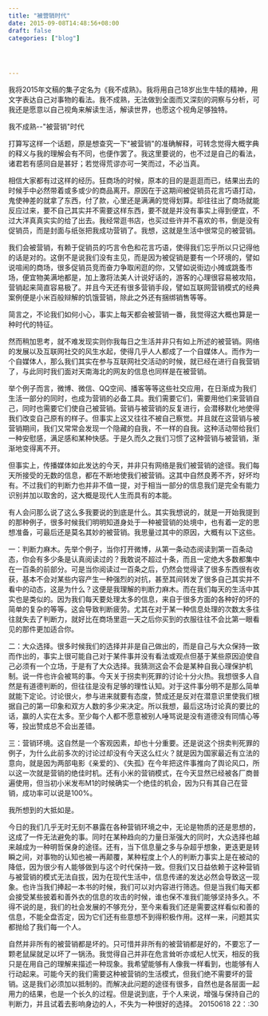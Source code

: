 ```yaml
---
title: "被营销时代"
date: 2015-09-08T14:48:56+08:00
draft: false
categories: ["blog"]




---
```


我将2015年文稿的集子定名为《我不成熟》。我将用自己18岁出生牛犊的精神，用文字表达自己对事物的看法。我不成熟，无法做到全面而又深刻的洞察与分析，可我还是愿意以自己视角来解读生活，解读世界，也愿这个视角足够独特。

<!--more-->


我不成熟--"被营销"时代

打算写这样一个话题，原是想查究一下"被营销"的准确解释，可转念觉得大概字典的释义与我的理解会有不同，也便作罢了。我这里要说的，也不过是自己的看法，诸君若有感同自是甚好；若觉得荒谬亦可一笑而过，不必当真。

相信大家都有过这样的经历。狂商场的时候，原本的目的是逛逛而已，结果出去的时候手中必然带着或多或少的商品离开。原因在于这期间被促销员花言巧语打动，鬼使神差的就拿了东西，付了款，心里还是满满的觉得划算。却往往出了商场就能反应过来，要不自己其实并不需要这样东西，要不就是并没有事实上得到便宜，不过大洋真真实实的给了出去。我经常逛书店，也买过些许并不喜欢的书，倒是没有促销员，而是封面与纸张把我成功营销了。我想，这就是生活中很常见的被营销。

我们会被营销，有赖于促销员的巧言令色和花言巧语，使得我们忘乎所以只记得他的话是对的。这倒不是说我们没有主见，而是因为被促销是要有一个环境的，譬如说喧闹的商场，很多促销员竞而奋力争取闲逛的你，又譬如说街边小摊或跳蚤市场，便宜物美满地都是，加上激将法美人计说好话的，游客的心理很容易被攻陷，营销起来简直容易极了。并且今天还有很多营销手段，譬如互联网营销模式的经典案例便是小米百般辩解的饥饿营销，除此之外还有捆绑销售等等。

简言之，不论我们如何小心，事实上每天都会被营销一番，我觉得这大概也算是一种时代的特征。

然而稍加思考，就不难发现实则你我每日之生活并非只有如上所述的被营销。网络的发展以及互联网社交的风生水起，使得几乎人人都成了一个自媒体人。而作为一个自媒体人，那么我们其实在参与互联网社交活动的时候，就已经在进行自我营销了，与此同时我们面对天南海北的网友的信息也同样是在被营销。

举个例子而言，微博、微信、QQ空间、播客等等这些社交应用，在日渐成为我们生活一部分的同时，也成为营销的必备工具。我们需要它们，需要用他们来营销自己，同时也需要它们使自己被营销。营销与被营销的反复进行，会潜移默化地使得我们改变自己原有的样子。但事实上这又往往不被自己察觉。并且就在这营销与被营销期间，我们又常常会发现一个隐藏的自我，不一样的自我。这种活动带给我们一种安慰感，满足感和某种快感。于是久而久之我们习惯了这种营销与被营销，渐渐地变得离不开。

但事实上，传播媒体如此发达的今天，并非只有网络是我们被营销的途径。我们每天所接受的无数的信息，都在不断地使我们被营销。这其中自然良莠不齐，好坏均有。不过我们的判断力也并非不值一提，对于相当一部分的信息我们是完全有能力识别并加以取舍的，这大概是现代人生而具有的本能。

有人会问那么说了这么多我要说的到底是什么。其实我想说的，就是一开始我提到的那种例子，很多时候我们明明知道身处于一种被营销的处境中，也有着一定的思想准备，可最后还是莫名其妙的被营销。我思量过其中的原因，大概有以下这些。

一：判断力麻木。先举个例子，当你打开微博，从第一条动态阅读到第一百条动态，你会有多少条是认真阅读过的？我敢说不超过十条，而且一定绝大多数都集中在一百条的前部分。可是当你阅读过一百条之后，仍然会觉得读了很多东西很有收获，基本不会对某些内容产生一种强烈的对抗，甚至其间转发了很多自己其实并不看中的动态，这是为什么？这便是我理解的判断力麻木。而在我们每天的生活中其实也是类似的。因为我们每天要处理太多的信息，来自于很多方面的各种好的坏的简单的复杂的等等。这会导致判断疲劳。尤其在对于某一种信息处理的次数太多往往就失去了判断力，就好比在商场里逛一天之后你买到的衣服往往不会比第一眼看见的那件更加适合你。

二：大众选择。很多时候我们的选择并非是自己做出的，而是自己与大众保持一致而作出的，事实上很可能自己对于某件事并没有看法或观点但基于某些原因迫使自己必须有一个立场，于是有了大众选择。我猜测这会不会是某种自我心理保护机制。说一件也许会被骂的事。今天关于拐卖判死罪的讨论十分火热。我想很多人自然是有道德判断的，但往往是没有足够的理性认知。对于这件事分明不是那么简单就能下定论。讨论很火，参与进来就要有态度，赞成还是反对在潜意识里使我们根据自己的第一印象和双方人数的多少来决定。所以我想，最后这场讨论真的要比的话，赢的人实在太多。至少每个人都不愿意被别人唾骂说是没有道德没有同情心等等，投出赞成总不会出差错。

三：营销环境。这自然是一个客观因素，却也十分重要。还是说这个拐卖判死罪的例子，为什么此前多次的讨论过却没有今天这么红火？就是因为国家最近有立法的意向，就是因为两部电影《亲爱的》、《失孤》在今年把这件事推向了舆论风口，所以这一次就是营销的绝佳时机。还有小米的营销模式，在今天显然已经被各厂商普遍使用，但当初小米发布M1的时候确实一个绝佳的机会，因为只有其自己在营销，成功率可以说是100%。

我所想到的大抵如是。

今日的我们几乎无时无刻不暴露在各种营销环境之中，无论是物质的还是思想的，这成了一件无法避免的事。同时在某种趋向的力量日渐强大的同时，大众选择也越来越成为一种明哲保身的途径。还有，当下信息量之多与杂超乎想象，更迭更是转瞬之间，对事物的认知也被一再颠覆，某种程度上个人的判断力事实上是在被动的降低，因为很少有人能够做到与这个时代保持一致。但我们又日益依赖于这种营销与被营销的模式无法自拔，因为在现代生活中，信息传递的发达必然会导致这一现象。也许当我们捧起一本书的时候，我们可以对内容进行筛选。但是当我们每天都会接受某些披着和善外衣的信息的攻击的时候，谁也保不准我们能够坚持多久。不得不说的是，我们的社会发展的不够充分，至今来看我们还是需要这样看似和善的信息，不能全盘否定，因为它们还有些意想不到得积极作用。这样一来，问题其实都抛给了我们每一个人。

自然并非所有的被营销都是坏的。只可惜并非所有的被营销都是好的，不要忘了一颗老鼠屎就足以坏了一锅汤。我觉得自己并非在危言耸听亦或杞人忧天，相反的我只是在用自己的理解来描述一种现象。我希望能够有人像我一样看到，也能够有人行动起来。可能今天的我们需要这种被营销的生活模式，但我们绝不需要坏的营销。这是我们必须加以抵制的。而解决此问题的途径有很多，自然也是各层面一起用力的结果，也是一个长久的过程。但是说到底，于个人来说，增强与保持自己的判断力，并且试着去影响身边的人，不失为一种很好的选择。
20150618  22：:30
